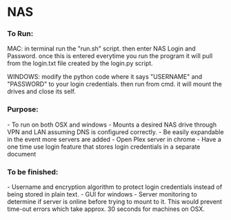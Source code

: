 # NAS
<h3><b> To Run: </b> </h3>
MAC: in terminal run the "run.sh" script. then enter NAS Login and Password. once this is entered everytime you run the program it will pull from the login.txt file created by the login.py script. <br>

WINDOWS: modify the python code where it says "USERNAME" and "PASSWORD" to your login credentials. then run from cmd. it will mount the drives and close its self.
  
  
<h3><b>Purpose: </b></h3>
-	To run on both OSX and windows
-	Mounts a desired NAS drive through VPN and LAN assuming DNS is configured correctly. 
-	Be easily expandable in the event more servers are added
-	Open Plex server in chrome
-	Have a one time use login feature that stores login credentials in a separate document

<h3><b>To be finished: </b> </h3>
-	Username and encryption algorithm to protect login credentials instead of being stored in plain text. 
-	GUI for windows
-	Server monitoring to determine if server is online before trying to mount to it. This would prevent time-out errors which take approx. 30 seconds for machines on OSX. 

